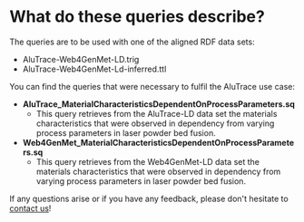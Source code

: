 # What do these queries describe?
The queries are to be used with one of the aligned RDF data sets:
- AluTrace-Web4GenMet-LD.trig
- AluTrace-Web4GenMet-Ld-inferred.ttl

You can find the queries that were necessary to fulfil the AluTrace use case:
- **AluTrace_MaterialCharacteristicsDependentOnProcessParameters.sq**
  - This query retrieves from the AluTrace-LD data set the materials characteristics that were observed in dependency from varying process parameters in laser powder bed fusion. 
- **Web4GenMet_MaterialCharacteristicsDependentOnProcessParameters.sq**
  - This query retrieves from the Web4GenMet-LD data set the materials characteristics that were observed in dependency from varying process parameters in laser powder bed fusion. 
  
If any questions arise or if you have any feedback, please don't hesitate to [contact us](https://github.com/Mat-O-Lab/AluTrace-Data-and-Documentation#contact)!
